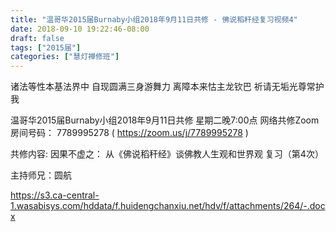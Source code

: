 ```yaml
---
title: "温哥华2015届Burnaby小组2018年9月11日共修 - 佛说稻秆经复习视频4"
date: 2018-09-10 19:22:46-08:00
draft: false
tags: ["2015届"]
categories: ["慧灯禅修班"]
---
```

诸法等性本基法界中 自现圆满三身游舞力
离障本来怙主龙钦巴 祈请无垢光尊常护我

温哥华2015届Burnaby小组2018年9月11日共修
星期二晚7:00点
网络共修Zoom房间号码： 7789995278 ( https://zoom.us/j/7789995278 )

共修内容:
因果不虚之：
从《佛说稻秆经》谈佛教人生观和世界观 复习（第4次）

主持师兄：圆航

https://s3.ca-central-1.wasabisys.com/hddata/f.huidengchanxiu.net/hdv/f/attachments/264/-.docx

